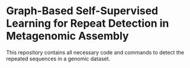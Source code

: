 # Graph-Based Self-Supervised Learning for Repeat Detection in Metagenomic Assembly

This repository contains all necessary code and commands to detect the repeated sequences in a genomic dataset.

